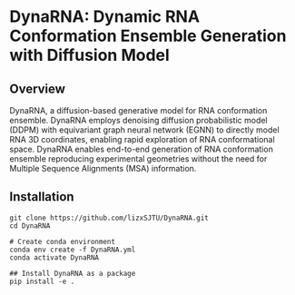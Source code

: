 # DynaRNA: Dynamic RNA Conformation Ensemble Generation with Diffusion Model
## Overview
DynaRNA, a diffusion-based generative model for RNA conformation ensemble. DynaRNA employs denoising diffusion probabilistic model (DDPM) with equivariant graph neural network (EGNN) to directly model RNA 3D coordinates, enabling rapid exploration of RNA conformational space. 
DynaRNA enables end-to-end generation of RNA conformation ensemble reproducing experimental geometries without the need for Multiple Sequence Alignments (MSA)  information. 



## Installation
```
git clone https://github.com/lizxSJTU/DynaRNA.git
cd DynaRNA

# Create conda environment
conda env create -f DynaRNA.yml
conda activate DynaRNA

## Install DynaRNA as a package
pip install -e .
```
